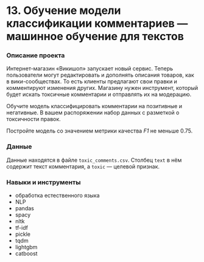 # 13. Обучение модели классификации комментариев — машинное обучение для текстов

### Описание проекта

Интернет-магазин «Викишоп» запускает новый сервис. Теперь пользователи могут редактировать и дополнять описания товаров, как в вики-сообществах. То есть клиенты предлагают свои правки и комментируют изменения других. Магазину нужен инструмент, который будет искать токсичные комментарии и отправлять их на модерацию. 

Обучите модель классифицировать комментарии на позитивные и негативные. В вашем распоряжении набор данных с разметкой о токсичности правок.

Постройте модель со значением метрики качества *F1* не меньше 0.75. 

### Данные

Данные находятся в файле `toxic_comments.csv`. Столбец `text` в нём содержит текст комментария, а `toxic` — целевой признак.

### Навыки и инструменты

* обработка естественного языка
* NLP
* pandas
* spacy
* nltk
* tf-idf
* pickle
* tqdm
* lightgbm
* catboost
